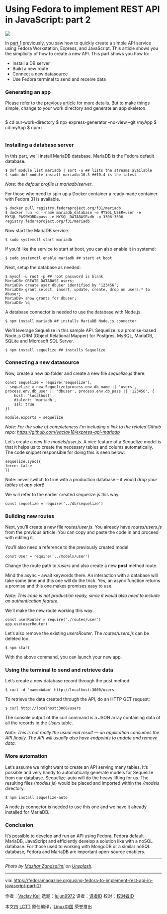 [#]: collector: (lujun9972)
[#]: translator: ( )
[#]: reviewer: ( )
[#]: publisher: ( )
[#]: url: ( )
[#]: subject: (Using Fedora to implement REST API in JavaScript: part 2)
[#]: via: (https://fedoramagazine.org/using-fedora-to-implement-rest-api-in-javascript-part-2/)
[#]: author: (Vaclav Keil https://fedoramagazine.org/author/vaclavk/)

Using Fedora to implement REST API in JavaScript: part 2
======

![][1]

In [part 1][2] previously, you saw how to quickly create a simple API service using Fedora Workstation, Express, and JavaScript. This article shows you the simplicity of how to create a new API. This part shows you how to:

  * Install a DB server
  * Build a new route
  * Connect a new datasource
  * Use Fedora terminal to send and receive data



### Generating an app

Please refer to the [previous article][2] for more details. But to make things simple, change to your work directory and generate an app skeleton.
```

```

$ cd our-work-directory
$ npx express-generator –no-view –git /myApp
$ cd myApp
$ npm i
```

```

### Installing a database server

In this part, we’ll install MariaDB database. MariaDB is the Fedora default database.

```
$ dnf module list mariadb | sort -u ## lists the streams available
$ sudo dnf module install mariadb:10.3 ##10.4 is the latest
```

_Note: the default profile is mariadb/server_.

For those who need to spin up a Docker container a ready made container with Fedora 31 is available.

```
$ docker pull registry.fedoraproject.org/f31/mariadb
$ docker run -d --name mariadb_database -e MYSQL_USER=user -e MYSQL_PASSWORD=pass -e MYSQL_DATABASE=db -p 3306:3306 registry.fedoraproject.org/f31/mariadb
```

Now start the MariaDB service.

```
$ sudo systemctl start mariadb
```

If you’d like the service to start at boot, you can also enable it in systemd:

```
$ sudo systemctl enable mariadb ## start at boot
```

Next, setup the database as needed:

```
$ mysql -u root -p ## root password is blank
MariaDB> CREATE DATABASE users;
MariaDB> create user dbuser identified by ‘123456‘;
MariaDB> grant select, insert, update, create, drop on users.* to dbuser;
MariaDB> show grants for dbuser;
MariaDB> \q
```

A database connector is needed to use the database with Node.js.

```
$ npm install mariadb ## installs MariaDB Node.js connector
```

We’ll leverage Sequelize in this sample API. Sequelize is a promise-based Node.js ORM (Object Relational Mapper) for Postgres, MySQL, MariaDB, SQLite and Microsoft SQL Server.

```
$ npm install sequelize ## installs Sequelize
```

### Connecting a new datasource

Now, create a new _db_ folder and create a new file _sequelize.js_ there:

```
const Sequelize = require('sequelize'),
  sequelize = new Sequelize(process.env.db_name || 'users', process.env.db_user || 'dbuser', process.env.db_pass || '123456', {
    host: 'localhost',
    dialect: 'mariadb',
    ssl: true
})

module.exports = sequelize
```

_Note: For the sake of completeness I‘m including a link to the related Github repo: <https://github.com/vaclav18/express-api-mariadb>_

Let‘s create a new file _models/user.js_. A nice feature of a Sequelize model is that it helps us to create the necessary tables and colums automatically. The code snippet responsible for doing this is seen below:

```
sequelize.sync({
force: false
})
```

Note: never switch to true with a production database – it would _drop your tables at app start_!

We will refer to the earlier created sequelize.js this way:

```
const sequelize = require('../db/sequelize')
```

### Building new routes

Next, you’ll create a new file _routes/user.js_. You already have _routes/users.js_ from the previous article. You can copy and paste the code in and proceed with editing it.

You’ll also need a reference to the previously created model.

```
const User = require('../models/user')
```

Change the route path to _/users_ and also create a new **post** method route.

Mind the async – await keywords there. An interaction with a database will take some time and this one will do the trick. Yes, an async function returns a promise and this one makes promises easy to use.

_Note: This code is not production ready, since it would also need to include an authentication feature._

We‘ll make the new route working this way:

```
const userRouter = require('./routes/user')
app.use(userRouter)
```

Let‘s also remove the existing _usersRouter_. The _routes/users.js_ can be deleted too.

```
$ npm start
```

With the above command, you can launch your new app.

### Using the terminal to send and retrieve data

Let’s create a new database record through the post method:

```
$ curl -d 'name=Adam' http://localhost:3000/users
```

To retrieve the data created through the API, do an HTTP GET request:

```
$ curl http://localhost:3000/users
```

The console output of the curl command is a JSON array containing data of all the records in the _Users_ table.

_Note: This is not really the usual end result — an application consumes the API finally. The API will usually also have endpoints to update and remove data._

### More automation

Let‘s assume we might want to create an API serving many tables. It‘s possible and very handy to automatically generate models for Sequelize from our database. Sequelize-auto will do the heavy lifting for us. The resulting files (_models.js_) would be placed and imported within the _/models_ directory.

```
$ npm install sequelize-auto
```

A node.js connector is needed to use this one and we have it already installed for MariaDB.

### Conclusion

It‘s possible to develop and run an API using Fedora, Fedora default MariaDB, JavaScript and efficiently develop a solution like with a noSQL database. For those used to working with MongoDB or a similar noSQL database, Fedora and MariaDB are important open-source enablers.

* * *

_Photo by [Mazhar Zandsalimi][3] on [Unsplash][4]._

--------------------------------------------------------------------------------

via: https://fedoramagazine.org/using-fedora-to-implement-rest-api-in-javascript-part-2/

作者：[Vaclav Keil][a]
选题：[lujun9972][b]
译者：[译者ID](https://github.com/译者ID)
校对：[校对者ID](https://github.com/校对者ID)

本文由 [LCTT](https://github.com/LCTT/TranslateProject) 原创编译，[Linux中国](https://linux.cn/) 荣誉推出

[a]: https://fedoramagazine.org/author/vaclavk/
[b]: https://github.com/lujun9972
[1]: https://fedoramagazine.org/wp-content/uploads/2020/05/javascript-api-2-816x345.jpg
[2]: https://fedoramagazine.org/using-fedora-to-quickly-implement-rest-api-with-javascript/
[3]: https://unsplash.com/@m47h4r?utm_source=unsplash&utm_medium=referral&utm_content=creditCopyText
[4]: https://unsplash.com/s/photos/javascript?utm_source=unsplash&utm_medium=referral&utm_content=creditCopyText
